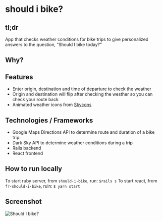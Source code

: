 # should i bike?

## tl;dr
App that checks weather conditions for bike trips to give personalized answers to the question, “Should I bike today?”

## Why?

## Features
+ Enter origin, destination and time of departure to check the weather
+ Origin and destination will flip after checking the westher so you can check your route back
+ Animated weather icons from [Skycons](http://darkskyapp.github.io/skycons/)

## Technologies / Frameworks
+ Google Maps Directions API to determine route and duration of a bike trip
+ Dark Sky API to determine weather conditions during a trip
+ Rails backend 
+ React frontend 

## How to run locally 
To start ruby server, from `should-i-bike`, run:
```$rails s```
To start react, from `fr-should-i-bike`, ruin:
```$ yarn start```

## Screenshot
![Should I bike?](https://i.imgur.com/vcbcqjr.png)

